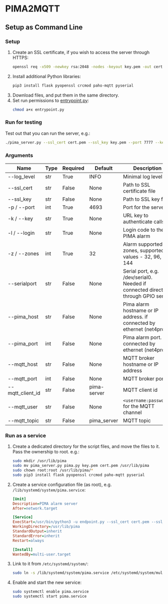 # PIMA2MQTT

## Setup as Command Line

### Setup
1. Create an SSL certificate, if you wish to access the server through HTTPS:
   ```bash
   openssl req -x509 -newkey rsa:2048 -nodes -keyout key.pem -out cert.pem -days 365
   ```
1. Install additional Python libraries:
   ```bash
   pip3 install flask pyopenssl crcmod paho-mqtt pyserial
   ```
1. Download files, and put them in the same directory.
1. Set run permissions to [entrypoint.py](entrypoint.py):
   ```bash
   chmod a+x entrypoint.py
   ```

### Run for testing
Test out that you can run the server, e.g.:
```bash
./pima_server.py --ssl_cert cert.pem --ssl_key key.pem --port 7777 --key my_random_key --login 000000 --mqtt_host localhost
```

### Arguments

Name | Type | Required | Default | Description
--- | --- | --- | --- | --- |
--log_level | str | True | INFO | Minimal log level
--ssl_cert | str | False | None | Path to SSL certificate file
--ssl_key | str | False | None | Path to SSL key file 
-p / --port | int | True | 4693 | Port for the server  
-k / --key | str | True | None | URL key to authenticate calls
-l / --login | str | True | None | Login code to the PIMA alarm
-z / --zones | int | True | 32 | Alarm supported zones, supported values - 32, 96, 144
--serialport | str | False | None | Serial port, e.g. /dev/serial0. Needed if connected directly through GPIO serial
--pima_host | str | False | None | Pima alarm hostname or IP address. if connected by ethernet (net4pro)
--pima_port | int | False | None | Pima alarm port. if connected by ethernet (net4pro)
--mqtt_host | str | False | None | MQTT broker hostname or IP address
--mqtt_port | int | False | None | MQTT broker port
--mqtt_client_id | str | False | pima-server | MQTT client id
--mqtt_user | str | False | None | `<username:password>` for the MQTT channel
--mqtt_topic | str | False | pima_server | MQTT topic

### Run as a service
1. Create a dedicated directory for the script files, and move the files to it.
   Pass the ownership to root. e.g.:
   ```bash
   sudo mkdir /usr/lib/pima
   sudo mv pima_server.py pima.py key.pem cert.pem /usr/lib/pima
   sudo chown root:root /usr/lib/pima/*
   sudo pip3 install flask pyopenssl crcmod paho-mqtt pyserial
   ```
1. Create a service configuration file (as root), e.g. `/lib/systemd/system/pima.service`:
   ```INI
   [Unit]
   Description=PIMA alarm server
   After=network.target

   [Service]
   ExecStart=/usr/bin/python3 -u endpoint.py --ssl_cert cert.pem --ssl_key key.pem --port 7777 --key my_random_key --login 000000 --mqtt_host localhost
   WorkingDirectory=/usr/lib/pima
   StandardOutput=inherit
   StandardError=inherit
   Restart=always

   [Install]
   WantedBy=multi-user.target
   ```
1. Link to it from `/etc/systemd/system/`:
   ```bash
   sudo ln -s /lib/systemd/system/pima.service /etc/systemd/system/multi-user.target.wants/pima.service
   ```
1. Enable and start the new service:
   ```bash
   sudo systemctl enable pima.service
   sudo systemctl start pima.service
   ```